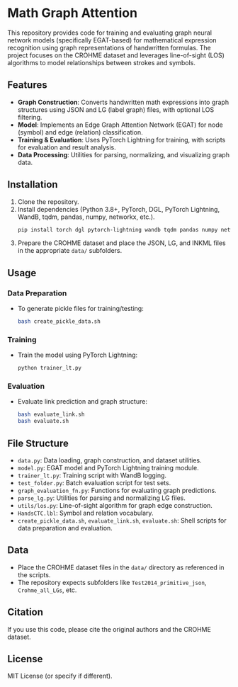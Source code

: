 # Math Graph Attention

This repository provides code for training and evaluating graph neural network models (specifically EGAT-based) for mathematical expression recognition using graph representations of handwritten formulas. The project focuses on the CROHME dataset and leverages line-of-sight (LOS) algorithms to model relationships between strokes and symbols.

## Features

- **Graph Construction**: Converts handwritten math expressions into graph structures using JSON and LG (label graph) files, with optional LOS filtering.
- **Model**: Implements an Edge Graph Attention Network (EGAT) for node (symbol) and edge (relation) classification.
- **Training & Evaluation**: Uses PyTorch Lightning for training, with scripts for evaluation and result analysis.
- **Data Processing**: Utilities for parsing, normalizing, and visualizing graph data.

## Installation

1. Clone the repository.
2. Install dependencies (Python 3.8+, PyTorch, DGL, PyTorch Lightning, WandB, tqdm, pandas, numpy, networkx, etc.).
	 ```bash
	 pip install torch dgl pytorch-lightning wandb tqdm pandas numpy networkx
	 ```
3. Prepare the CROHME dataset and place the JSON, LG, and INKML files in the appropriate `data/` subfolders.

## Usage

### Data Preparation

- To generate pickle files for training/testing:
	```bash
	bash create_pickle_data.sh
	```

### Training

- Train the model using PyTorch Lightning:
	```bash
	python trainer_lt.py
	```

### Evaluation

- Evaluate link prediction and graph structure:
	```bash
	bash evaluate_link.sh
	bash evaluate.sh
	```

## File Structure

- `data.py`: Data loading, graph construction, and dataset utilities.
- `model.py`: EGAT model and PyTorch Lightning training module.
- `trainer_lt.py`: Training script with WandB logging.
- `test_folder.py`: Batch evaluation script for test sets.
- `graph_evaluation_fn.py`: Functions for evaluating graph predictions.
- `parse_lg.py`: Utilities for parsing and normalizing LG files.
- `utils/los.py`: Line-of-sight algorithm for graph edge construction.
- `HandsCTC.lbl`: Symbol and relation vocabulary.
- `create_pickle_data.sh`, `evaluate_link.sh`, `evaluate.sh`: Shell scripts for data preparation and evaluation.

## Data

- Place the CROHME dataset files in the `data/` directory as referenced in the scripts.
- The repository expects subfolders like `Test2014_primitive_json`, `Crohme_all_LGs`, etc.

## Citation

If you use this code, please cite the original authors and the CROHME dataset.

## License

MIT License (or specify if different).
